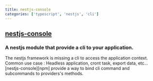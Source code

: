 ```yaml
---
title: nestjs-console
categories: ['typescript', 'nestjs', 'cli']
---
```

## [nestjs-console](https://github.com/Pop-Code/nestjs-console)

### A nestjs module that provide a cli to your application.


The nestjs framework is missing a cli to access the application context.  
Common use case : Headless application, cront task, export data, etc...
[nestjs-console][npm] provide a way to bind cli command and subcommands to providers's methods.
